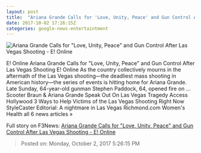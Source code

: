 ```yaml
---
layout: post
title:  "Ariana Grande Calls for 'Love, Unity, Peace' and Gun Control After Las Vegas Shooting - E! Online"
date: 2017-10-02 17:26:15Z
categories: google-news-entertaintment
---
```


![Ariana Grande Calls for "Love, Unity, Peace" and Gun Control After Las Vegas Shooting - E! Online](http://akns-images.eonline.com/eol_images/Entire_Site/201792/rs_600x600-171002095328-600.Ariana-Grande-Manchester-Benefit-Concert.ms.100217.jpg?downsize=450:*&crop=450:350;left,top)

E! Online Ariana Grande Calls for "Love, Unity, Peace" and Gun Control After Las Vegas Shooting E! Online As the country collectively mourns in the aftermath of the Las Vegas shooting—the deadliest mass shooting in American history—the series of events is hitting home for Ariana Grande. Late Sunday, 64-year-old gunman Stephen Paddock, 64, opened fire on ... Scooter Braun & Ariana Grande Speak Out On Las Vegas Tragedy Access Hollywood 3 Ways to Help Victims of the Las Vegas Shooting Right Now StyleCaster Editorial: A nightmare in Las Vegas Richmond.com Women's Health all 6 news articles »


Full story on F3News: [Ariana Grande Calls for "Love, Unity, Peace" and Gun Control After Las Vegas Shooting - E! Online](http://www.f3nws.com/n/usnEBF)

> Posted on: Monday, October 2, 2017 5:26:15 PM
